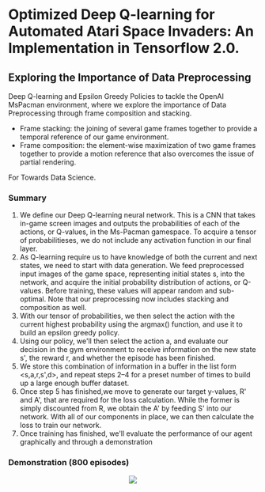 # Optimized Deep Q-learning for Automated Atari Space Invaders: An Implementation in Tensorflow 2.0.
## Exploring the Importance of Data Preprocessing
Deep Q-learning and Epsilon Greedy Policies to tackle the OpenAI MsPacman environment, where we explore the importance of  Data Preprocessing through frame composition and stacking.

* Frame stacking: the joining of several game frames together to provide a temporal reference of our game environment.
* Frame composition: the element-wise maximization of two game frames together to provide a motion reference that also overcomes the issue of partial rendering.

For Towards Data Science.



### Summary

1. We define our Deep Q-learning neural network. This is a CNN that takes in-game screen images and outputs the probabilities of each of the actions, or Q-values, in the Ms-Pacman gamespace. To acquire a tensor of probabilitieses, we do not include any activation function in our final layer.
2. As Q-learning require us to have knowledge of both the current and next states, we need to start with data generation. We feed preprocessed input images of the game space, representing initial states s, into the network, and acquire the initial probability distribution of actions, or Q-values. Before training, these values will appear random and sub-optimal. Note that our preprocessing now includes stacking and composition as well.
3. With our tensor of probabilities, we then select the action with the current highest probability using the argmax() function, and use it to build an epsilon greedy policy.
4. Using our policy, we'll then select the action a, and evaluate our decision in the gym environment to receive information on the new state s', the reward r, and whether the episode has been finished.
5. We store this combination of information in a buffer in the list form <s,a,r,s',d>, and repeat steps 2–4 for a preset number of times to build up a large enough buffer dataset.
6. Once step 5 has finished,we move to generate our target y-values, R' and A', that are required for the loss calculation. While the former is simply discounted from R, we obtain the A' by feeding S' into our network.
With all of our components in place, we can then calculate the loss to train our network.
7. Once training has finished, we'll evaluate the performance of our agent graphically and through a demonstration

### Demonstration (800 episodes)
<p align="center">
  <img width="" height="" src="https://media.giphy.com/media/kEj04tJ6wETz6hHDRK/giphy.gif">
</p>


